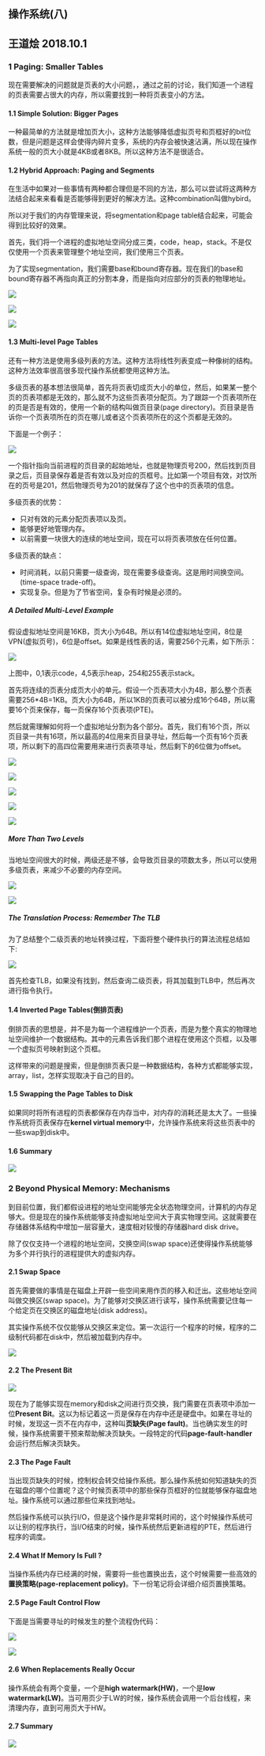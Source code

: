 ## 操作系统(八)
## 王道烩 2018.10.1

### 1 Paging: Smaller Tables

现在需要解决的问题就是页表的大小问题，，通过之前的讨论，我们知道一个进程的页表需要占很大的内存，所以需要找到一种将页表变小的方法。

#### 1.1 Simple Solution: Bigger Pages

一种最简单的方法就是增加页大小，这种方法能够降低虚拟页号和页框好的bit位数，但是问题是这样会使得内碎片变多，系统的内存会被快速沾满，所以现在操作系统一般的页大小就是4KB或者8KB。所以这种方法不是很适合。

#### 1.2 Hybrid Approach: Paging and Segments

在生活中如果对一些事情有两种都合理但是不同的方法，那么可以尝试将这两种方法结合起来来看看是否能够得到更好的解决方法。这种combination叫做hybird。

所以对于我们的内存管理来说，将segmentation和page table结合起来，可能会得到比较好的效果。

首先，我们将一个进程的虚拟地址空间分成三类，code，heap，stack。不是仅仅使用一个页表来管理整个地址空间，我们使用三个页表。

为了实现segmentation，我们需要base和bound寄存器。现在我们的base和bound寄存器不再指向真正的分割本身，而是指向对应部分的页表的物理地址。

![](./images/126.png)

![](./images/127.png)

![](./images/128.png)

#### 1.3 Multi-level Page Tables

还有一种方法是使用多级列表的方法。这种方法将线性列表变成一种像树的结构。这种方法效率很高很多现代操作系统都使用这种方法。

多级页表的基本想法很简单，首先将页表切成页大小的单位，然后，如果某一整个页的页表项都是无效的，那么就不为这些页表项分配页。为了跟踪一个页表项所在的页是否是有效的，使用一个新的结构叫做页目录(page directory)。页目录是告诉你一个页表项所在的页在哪儿或者这个页表项所在的这个页都是无效的。

下面是一个例子：

![](./images/129.png)

一个指针指向当前进程的页目录的起始地址，也就是物理页号200，然后找到页目录之后，页目录保存着是否有效以及对应的页框号。比如第一个项目有效，对饮所在的页号是201，然后物理页号为201的就保存了这个也中的页表项的信息。

多级页表的优势：

- 只对有效的元素分配页表项以及页。
- 能够更好地管理内存。
- 以前需要一块很大的连续的地址空间，现在可以将页表项放在任何位置。

多级页表的缺点：

- 时间消耗，以前只需要一级查询，现在需要多级查询。这是用时间换空间。(time-space trade-off)。
- 实现复杂。但是为了节省空间，复杂有时候是必须的。

##### A Detailed Multi-Level Example

假设虚拟地址空间是16KB，页大小为64B。所以有14位虚拟地址空间，8位是VPN(虚拟页号)，6位是offset。如果是线性表的话，需要256个元素，如下所示：

![](./images/130.png)

上图中，0,1表示code，4,5表示heap，254和255表示stack。

首先将连续的页表分成页大小的单元。假设一个页表项大小为4B，那么整个页表需要256*4B=1KB。页大小为64B，所以1KB的页表可以被分成16个64B，所以需要16个页来保存，每一页保存16个页表项(PTE)。

然后就需理解如何将一个虚拟地址分割为各个部分。首先，我们有16个页，所以页目录一共有16项，所以最高的4位用来页目录寻址，然后每一个页有16个页表项，所以剩下的高四位需要用来进行页表项寻址，然后剩下的6位做为offset。

![](./images/131.png)

![](./images/132.png)

![](./images/133.png)

![](./images/134.png)

![](./images/135.png)

##### More Than Two Levels

当地址空间很大的时候，两级还是不够，会导致页目录的项数太多，所以可以使用多级页表，来减少不必要的内存空间。

![](./images/136.png)

![](./images/137.png)

##### The Translation Process: Remember The TLB

为了总结整个二级页表的地址转换过程，下面将整个硬件执行的算法流程总结如下:

![](./images/138.png)

首先检查TLB，如果没有找到，然后查询二级页表，将其加载到TLB中，然后再次进行指令执行。

#### 1.4 Inverted Page Tables(倒排页表)

倒排页表的思想是，并不是为每一个进程维护一个页表，而是为整个真实的物理地址空间维护一个数据结构。其中的元素告诉我们那个进程在使用这个页框，以及哪一个虚拟页号映射到这个页框。

这样带来的问题是搜索，但是倒排页表只是一种数据结构，各种方式都能够实现，array，list，怎样实现取决于自己的目的。

#### 1.5 Swapping the Page Tables to Disk

如果同时将所有进程的页表都保存在内存当中，对内存的消耗还是太大了。一些操作系统将页表保存在**kernel virtual memory**中，允许操作系统来将这些页表中的一些swap到disk中。

#### 1.6 Summary

![](./images/139.png)

### 2 Beyond Physical Memory: Mechanisms

到目前位置，我们都假设进程的地址空间能够完全状态物理空间，计算机的内存足够大。但是现在的操作系统能够支持虚拟地址空间大于真实物理空间。这就需要在存储器体系结构中增加一层容量大，速度相对较慢的存储器hard disk drive。

除了仅仅支持一个进程的地址空间，交换空间(swap space)还使得操作系统能够为多个并行执行的进程提供大的虚拟内存。

#### 2.1 Swap Space

首先需要做的事情是在磁盘上开辟一些空间来用作页的移入和迁出。这些地址空间叫做交换区(swap space)。为了能够对交换区进行读写，操作系统需要记住每一个给定页在交换区的磁盘地址(disk address)。

其实操作系统不仅仅能够从交换区来定位。第一次运行一个程序的时候，程序的二级制代码都在disk中，然后被加载到内存中。

![](./images/140.png)

#### 2.2 The Present Bit

![](./images/141.png)

现在为了能够实现在memory和disk之间进行页交换，我门需要在页表项中添加一位**Present Bit**。这以为标记着这一页是保存在内存中还是硬盘中。如果在寻址的时候，发现这一页不在内存中，这种叫**页缺失(Page fault)**。当也确实发生的时候，操作系统需要干预来帮助解决页缺失。一段特定的代码**page-fault-handler**会运行然后解决页缺失。

#### 2.3 The Page Fault

当出现页缺失的时候，控制权会转交给操作系统。那么操作系统如何知道缺失的页在磁盘的哪个位置呢？这个时候页表项中的那些保存页框好的位就能够保存磁盘地址。操作系统可以通过那些位来找到地址。

然后操作系统可以执行I/O，但是这个操作是非常耗时间的，这个时候操作系统可以让别的程序执行，当I/O结束的时候，操作系统然后更新进程的PTE，然后进行程序的调度。

#### 2.4 What If Memory Is Full ?

当操作系统内存已经满的时候，需要将一些也置换出去，这个时候需要一些高效的**置换策略(page-replacement policy)**。下一份笔记将会详细介绍页置换策略。

#### 2.5 Page Fault Control Flow

下面是当需要寻址的时候发生的整个流程伪代码：

![](./images/142.png)

![](./images/143.png)

#### 2.6 When Replacements Really Occur

操作系统会有两个变量，一个是**high watermark(HW)**，一个是**low watermark(LW)**。当可用页少于LW的时候，操作系统会调用一个后台线程，来清理内存，直到可用页大于HW。

#### 2.7 Summary

![](./images/144.png)

 